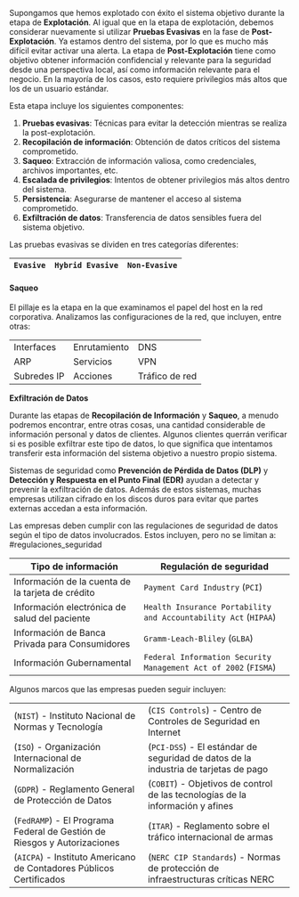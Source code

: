 
Supongamos que hemos explotado con éxito el sistema objetivo durante la etapa de **Explotación**. Al igual que en la etapa de explotación, debemos considerar nuevamente si utilizar **Pruebas Evasivas** en la fase de **Post-Explotación**. Ya estamos dentro del sistema, por lo que es mucho más difícil evitar activar una alerta. La etapa de **Post-Explotación** tiene como objetivo obtener información confidencial y relevante para la seguridad desde una perspectiva local, así como información relevante para el negocio. En la mayoría de los casos, esto requiere privilegios más altos que los de un usuario estándar.

Esta etapa incluye los siguientes componentes:

1. **Pruebas evasivas**: Técnicas para evitar la detección mientras se realiza la post-explotación.
2. **Recopilación de información**: Obtención de datos críticos del sistema comprometido.
3. **Saqueo**: Extracción de información valiosa, como credenciales, archivos importantes, etc.
4. **Escalada de privilegios**: Intentos de obtener privilegios más altos dentro del sistema.
5. **Persistencia**: Asegurarse de mantener el acceso al sistema comprometido.
6. **Exfiltración de datos**: Transferencia de datos sensibles fuera del sistema objetivo.

Las pruebas evasivas se dividen en tres categorías diferentes:

|**`Evasive`**|**`Hybrid Evasive`**|**`Non-Evasive`**|
|---|---|---|
#### Saqueo

El pillaje es la etapa en la que examinamos el papel del host en la red corporativa. Analizamos las configuraciones de la red, que incluyen, entre otras:

|   |   |   |
|---|---|---|
|Interfaces|Enrutamiento|DNS|
|ARP|Servicios|VPN|
|Subredes IP|Acciones|Tráfico de red|
**Exfiltración de Datos**

Durante las etapas de **Recopilación de Información** y **Saqueo**, a menudo podremos encontrar, entre otras cosas, una cantidad considerable de información personal y datos de clientes. Algunos clientes querrán verificar si es posible exfiltrar este tipo de datos, lo que significa que intentamos transferir esta información del sistema objetivo a nuestro propio sistema.

Sistemas de seguridad como **Prevención de Pérdida de Datos (DLP)** y **Detección y Respuesta en el Punto Final (EDR)** ayudan a detectar y prevenir la exfiltración de datos. Además de estos sistemas, muchas empresas utilizan cifrado en los discos duros para evitar que partes externas accedan a esta información.

Las empresas deben cumplir con las regulaciones de seguridad de datos según el tipo de datos involucrados. Estos incluyen, pero no se limitan a:
#regulaciones_seguridad

| **Tipo de información**                           | **Regulación de seguridad**                                     |
| ------------------------------------------------- | --------------------------------------------------------------- |
| Información de la cuenta de la tarjeta de crédito | `Payment Card Industry` (`PCI`)                                 |
| Información electrónica de salud del paciente     | `Health Insurance Portability and Accountability Act` (`HIPAA`) |
| Información de Banca Privada para Consumidores    | `Gramm-Leach-Bliley` (`GLBA`)                                   |
| Información Gubernamental                         | `Federal Information Security Management Act of 2002` (`FISMA`) |

Algunos marcos que las empresas pueden seguir incluyen:

|   |   |
|---|---|
|(`NIST`) - Instituto Nacional de Normas y Tecnología|(`CIS Controls`) - Centro de Controles de Seguridad en Internet|
|(`ISO`) - Organización Internacional de Normalización|(`PCI-DSS`) - El estándar de seguridad de datos de la industria de tarjetas de pago|
|(`GDPR`) - Reglamento General de Protección de Datos|(`COBIT`) - Objetivos de control de las tecnologías de la información y afines|
|(`FedRAMP`) - El Programa Federal de Gestión de Riesgos y Autorizaciones|(`ITAR`) - Reglamento sobre el tráfico internacional de armas|
|(`AICPA`) - Instituto Americano de Contadores Públicos Certificados|(`NERC CIP Standards`) - Normas de protección de infraestructuras críticas NERC|